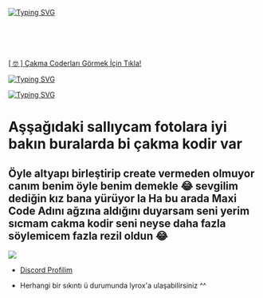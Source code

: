 [![Typing SVG](https://readme-typing-svg.herokuapp.com?font=Fira+Code&pause=1000&random=false&width=435&lines=Patlak+Botcu+Valentia)](https://git.io/typing-svg)
<br> </br>
<br> </br>
<br> </br>
<a href="#zort">[ 🤓 ] Çakma Coderları Görmek İçin Tıkla!</a>

[![Typing SVG](https://readme-typing-svg.herokuapp.com?font=Delicious+Handrawn&size=30&pause=1000&color=F70909&repeat=false&width=435&lines=%E2%9D%93+Kurulum+)](https://git.io/typing-svg)

[![Typing SVG](https://readme-typing-svg.herokuapp.com?font=Delicious+Handrawn&size=30&pause=1000&color=F700E5&repeat=false&width=435&lines=%F0%9F%96%BC%EF%B8%8F+G%C3%B6rseller)](#)



<h1 id="zort">Aşşağıdaki sallıycam fotolara iyi bakın buralarda bi çakma kodir var </h1>
<h2>Öyle altyapı birleştirip create vermeden olmuyor canım benim öyle benim demekle 😂 sevgilim dediğin kız bana yürüyor la Ha bu arada Maxi Code Adını ağzına aldığını duyarsam seni yerim sıcmam cakma kodir seni neyse daha fazla söylemicem fazla rezil oldun 😂</h2>

<img  src="https://media.discordapp.net/attachments/1229502365149822999/1238602232887377930/Screenshot_20240510_231041.png?ex=663fe1b8&is=663e9038&hm=8802e4b94575d5aed7eb466236604e83c8479bbd06d5dbd252474c38e98e6b09&=&format=webp&quality=lossless&width=541&height=437">
 


- [Discord Profilim](https://discord.com/users/1142158141446950912)

- Herhangi bir sıkıntı ü durumunda lyrox'a ulaşabilirsiniz ^^
<br> </br>

